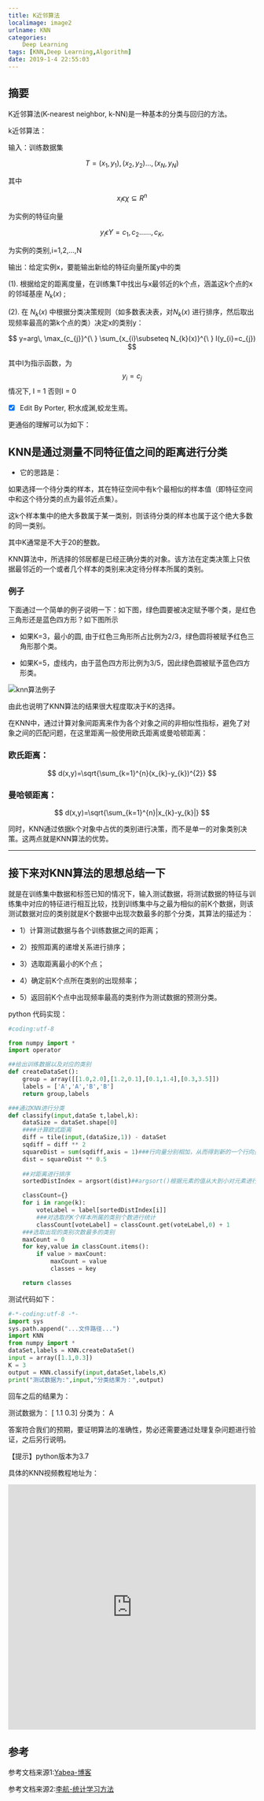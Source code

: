 ```yaml
---
title: K近邻算法
localimage: image2
urlname: KNN
categories:      
    Deep Learning    
tags: [KNN,Deep Learning,Algorithm]
date: 2019-1-4 22:55:03
---
```


## 摘要

K近邻算法(K-nearest neighbor, k-NN)是一种基本的分类与回归的方法。

k近邻算法：

输入：训练数据集

$$T={(x_{1},y_{1}), (x_{2},y_{2})..., (x_{N},y_{N})}$$

其中

$$x_{i}\epsilon \chi \subseteq R^{n}$$

为实例的特征向量

$$y_{i} \epsilon Y={c_{1}, c_{2}......, c_{K}, }$$

为实例的类别,i=1,2,...,N

输出：给定实例x，要能输出新给的特征向量所属y中的类

(1). 根据给定的距离度量，在训练集T中找出与x最邻近的k个点，涵盖这k个点的x的邻域基座  $N_{k} (x)$ ;

(2). 在 $N_{k} (x)$ 中根据分类决策规则（如多数表决表，对$N_{k} (x)$ 进行排序，然后取出现频率最高的第k个点的类）决定x的类别y：

$$
y=arg\, \max_{c_{j}}^{\ } \sum_{x_{i}\subseteq N_{k}(x)}^{\ } I(y_{i}=c_{j})
$$

其中I为指示函数，为$$y_{i}=c_{j}$$情况下, I = 1 否则I = 0

- [x] Edit By Porter, 积水成渊,蛟龙生焉。

<!-- more -->

更通俗的理解可以为如下：

## KNN是通过测量不同特征值之间的距离进行分类

- 它的思路是：

如果选择一个待分类的样本，其在特征空间中有k个最相似的样本值（即特征空间中和这个待分类的点为最邻近点集）。

这k个样本集中的绝大多数属于某一类别，则该待分类的样本也属于这个绝大多数的同一类别。

其中K通常是不大于20的整数。

KNN算法中，所选择的邻居都是已经正确分类的对象。该方法在定类决策上只依据最邻近的一个或者几个样本的类别来决定待分样本所属的类别。

### 例子

下面通过一个简单的例子说明一下：如下图，绿色圆要被决定赋予哪个类，是红色三角形还是蓝色四方形？如下图所示

- 如果K=3，最小的圆, 由于红色三角形所占比例为2/3，绿色圆将被赋予红色三角形那个类。

- 如果K=5，虚线内，由于蓝色四方形比例为3/5，因此绿色圆被赋予蓝色四方形类。

![knn算法例子](./image2/knn_1.jpg)

由此也说明了KNN算法的结果很大程度取决于K的选择。

在KNN中，通过计算对象间距离来作为各个对象之间的非相似性指标，避免了对象之间的匹配问题，在这里距离一般使用欧氏距离或曼哈顿距离：

### 欧氏距离：

$$
d(x,y)=\sqrt{\sum_{k=1}^{n}(x_{k}-y_{k})^{2}}
$$

### 曼哈顿距离：

$$
d(x,y)=\sqrt{\sum_{k=1}^{n}|x_{k}-y_{k}|}
$$

同时，KNN通过依据k个对象中占优的类别进行决策，而不是单一的对象类别决策。这两点就是KNN算法的优势。

----

## 接下来对KNN算法的思想总结一下

就是在训练集中数据和标签已知的情况下，输入测试数据，将测试数据的特征与训练集中对应的特征进行相互比较，找到训练集中与之最为相似的前K个数据，则该测试数据对应的类别就是K个数据中出现次数最多的那个分类，其算法的描述为：

- 1）计算测试数据与各个训练数据之间的距离；

- 2）按照距离的递增关系进行排序；

- 3）选取距离最小的K个点；

- 4）确定前K个点所在类别的出现频率；

- 5）返回前K个点中出现频率最高的类别作为测试数据的预测分类。

python 代码实现：

```python
#coding:utf-8

from numpy import *
import operator

##给出训练数据以及对应的类别
def createDataSet():
    group = array([[1.0,2.0],[1.2,0.1],[0.1,1.4],[0.3,3.5]])
    labels = ['A','A','B','B']
    return group,labels

###通过KNN进行分类
def classify(input,dataSe t,label,k):
    dataSize = dataSet.shape[0]
    ####计算欧式距离
    diff = tile(input,(dataSize,1)) - dataSet
    sqdiff = diff ** 2
    squareDist = sum(sqdiff,axis = 1)###行向量分别相加，从而得到新的一个行向量
    dist = squareDist ** 0.5
    
    ##对距离进行排序
    sortedDistIndex = argsort(dist)##argsort()根据元素的值从大到小对元素进行排序，返回下标

    classCount={}
    for i in range(k):
        voteLabel = label[sortedDistIndex[i]]
        ###对选取的K个样本所属的类别个数进行统计
        classCount[voteLabel] = classCount.get(voteLabel,0) + 1
    ###选取出现的类别次数最多的类别
    maxCount = 0
    for key,value in classCount.items():
        if value > maxCount:
            maxCount = value
            classes = key

    return classes
```

测试代码如下：

```python
#-*-coding:utf-8 -*-
import sys
sys.path.append("...文件路径...")
import KNN
from numpy import *
dataSet,labels = KNN.createDataSet()
input = array([1.1,0.3])
K = 3
output = KNN.classify(input,dataSet,labels,K)
print("测试数据为:",input,"分类结果为：",output)
```

回车之后的结果为：

测试数据为： [ 1.1  0.3] 分类为： A

答案符合我们的预期，要证明算法的准确性，势必还需要通过处理复杂问题进行验证，之后另行说明。

【提示】python版本为3.7

具体的KNN视频教程地址为：

<div>
<iframe height=498 width=100%  src="https://player.bilibili.com/player.html?aid=38792500&cid=68183480&page=1" scrolling="no" border="0" frameborder="no" framespacing="0" allowfullscreen="true"> </iframe>
</div>

## 参考

参考文档来源1:[Yabea-博客](https://www.cnblogs.com/ybjourney/p/4702562.html)

参考文档来源2:[李航-统计学习方法]()
